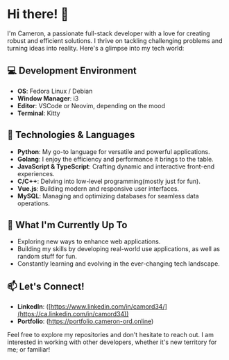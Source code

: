 # Hi there! 👋

I'm Cameron, a passionate full-stack developer with a love for creating robust and efficient solutions. I thrive on tackling challenging problems and turning ideas into reality. Here's a glimpse into my tech world:

## 💻 Development Environment
- **OS**: Fedora Linux / Debian
- **Window Manager**: i3 
- **Editor**: VSCode or Neovim, depending on the mood
- **Terminal**: Kitty

## 🔧 Technologies & Languages
- **Python**: My go-to language for versatile and powerful applications.
- **Golang**: I enjoy the efficiency and performance it brings to the table.
- **JavaScript & TypeScript**: Crafting dynamic and interactive front-end experiences.
- **C/C++**: Delving into low-level programming(mostly just for fun).
- **Vue.js**: Building modern and responsive user interfaces.
- **MySQL**: Managing and optimizing databases for seamless data operations.

## 🚀 What I'm Currently Up To
- Exploring new ways to enhance web applications.
- Building my skills by developing real-world use applications, as well as random stuff for fun.
- Constantly learning and evolving in the ever-changing tech landscape.

## 📫 Let's Connect!
- **LinkedIn**: ([https://www.linkedin.com/in/camord34/](https://ca.linkedin.com/in/camord34))
- **Portfolio**: (https://portfolio.cameron-ord.online)

Feel free to explore my repositories and don't hesitate to reach out. I am interested in working with other developers, whether it's new territory for me; or familiar!
